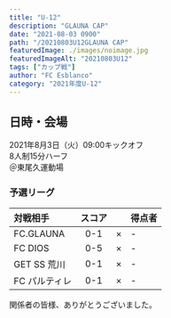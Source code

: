 ```yaml
---
title: "U-12"
description: "GLAUNA CAP"
date: "2021-08-03 0900"
path: "/20210803U12GLAUNA CAP"
featuredImage: ./images/noimage.jpg
featuredImageAlt: "20210803U12"
tags: ["カップ戦"]
author: "FC Esblanco"
category: "2021年度U-12"
---
```


## 日時・会場

2021年8月3日（火）09:00キックオフ  
8人制15分ハーフ  
＠東尾久運動場

### 予選リーグ

| 対戦相手| スコア |   | 得点者  |
|:----|:------:|:-:|:--------|
| FC.GLAUNA | 0-1 | × |- |
| FC DIOS | 0-5 | × |- |
| GET SS 荒川 | 0-1 | × |- |
| FC パルティレ | 0-1 | × |- |


<script src="https://adm.shinobi.jp/s/f9835040bccb6582c56df68b8f5ecca7"></script>

関係者の皆様、ありがとうございました。
